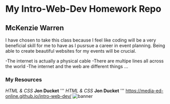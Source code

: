 # My Intro-Web-Dev Homework Repo
## McKenzie Warren

I have chosen to take this class because I feel like coding will be a very beneficial skill for me to have as I pusrsue a career in event planning. Being able to create beautiful websites for my events will be crucial.

-The internet is actually a physical cable
-There are multipe lines all across the world
-The internet and the web are different things
...
### My Resources
*HTML & CSS* **Jon Ducket**
'''
*HTML & CSS* **Jon Ducket**
'''
<https://media-ed-online.github.io/intro-web-dev/>
![banner](http://bit.ly/2DIVG46)
